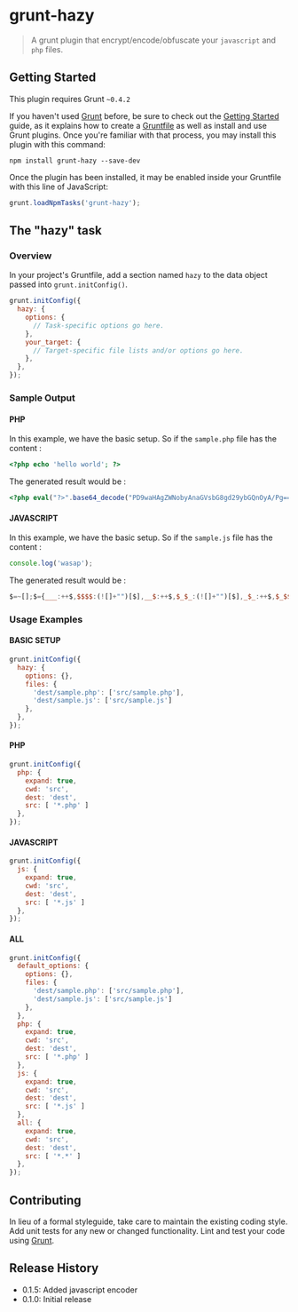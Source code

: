 # grunt-hazy

> A grunt plugin that encrypt/encode/obfuscate your `javascript` and `php` files.




## Getting Started
This plugin requires Grunt `~0.4.2`

If you haven't used [Grunt](http://gruntjs.com/) before, be sure to check out the [Getting Started](http://gruntjs.com/getting-started) guide, as it explains how to create a [Gruntfile](http://gruntjs.com/sample-gruntfile) as well as install and use Grunt plugins. Once you're familiar with that process, you may install this plugin with this command:

```shell
npm install grunt-hazy --save-dev
```

Once the plugin has been installed, it may be enabled inside your Gruntfile with this line of JavaScript:

```js
grunt.loadNpmTasks('grunt-hazy');
```

## The "hazy" task

### Overview
In your project's Gruntfile, add a section named `hazy` to the data object passed into `grunt.initConfig()`.

```js
grunt.initConfig({
  hazy: {
    options: {
      // Task-specific options go here.
    },
    your_target: {
      // Target-specific file lists and/or options go here.
    },
  },
});
```

<!--### Options

#### options.separator
Type: `String`
Default value: `',  '`

A string value that is used to do something with whatever.

#### options.punctuation
Type: `String`
Default value: `'.'`

A string value that is used to do something else with whatever else.-->

### Sample Output
#### PHP

In this example, we have the basic setup. So if the `sample.php` file has the content : 

```php
<?php echo 'hello world'; ?>
```

The generated result would be :

```php
<?php eval("?>".base64_decode("PD9waHAgZWNobyAnaGVsbG8gd29ybGQnOyA/Pg==")."<?"); ?>
```
#### JAVASCRIPT

In this example, we have the basic setup. So if the `sample.js` file has the content :

```js
console.log('wasap');
```

The generated result would be :

```js
$=~[];$={___:++$,$$$$:(![]+"")[$],__$:++$,$_$_:(![]+"")[$],_$_:++$,$_$$:({}+"")[$],$$_$:($[$]+"")[$],_$$:++$,$$$_:(!""+"")[$],$__:++$,$_$:++$,$$__:({}+"")[$],$$_:++$,$$$:++$,$___:++$,$__$:++$};$.$_=($.$_=$+"")[$.$_$]+($._$=$.$_[$.__$])+($.$$=($.$+"")[$.__$])+((!$)+"")[$._$$]+($.__=$.$_[$.$$_])+($.$=(!""+"")[$.__$])+($._=(!""+"")[$._$_])+$.$_[$.$_$]+$.__+$._$+$.$;$.$$=$.$+(!""+"")[$._$$]+$.__+$._+$.$+$.$$;$.$=($.___)[$.$_][$.$_];$.$($.$($.$$+"\""+$.$$__+$._$+"\\"+$.__$+$.$_$+$.$$_+"\\"+$.__$+$.$$_+$._$$+$._$+(![]+"")[$._$_]+$.$$$_+"."+(![]+"")[$._$_]+$._$+"\\"+$.__$+$.$__+$.$$$+"('\\"+$.__$+$.$_$+$.___+$.$$$_+(![]+"")[$._$_]+(![]+"")[$._$_]+$._$+"\\"+$.$__+$.___+"\\"+$.__$+$.$$_+$.$$$+$._$+"\\"+$.__$+$.$$_+$._$_+(![]+"")[$._$_]+$.$$_$+"');"+"\"")())();
```

### Usage Examples
#### BASIC SETUP

```js
grunt.initConfig({
  hazy: {
    options: {},
    files: {
      'dest/sample.php': ['src/sample.php'],
      'dest/sample.js': ['src/sample.js']
    },
  },
});
```

#### PHP

```js
grunt.initConfig({
  php: {
	expand: true,
    cwd: 'src',
    dest: 'dest',
    src: [ '*.php' ] 	    
  },
});
```
#### JAVASCRIPT

```js
grunt.initConfig({
  js: {
	expand: true,
    cwd: 'src',
    dest: 'dest',
    src: [ '*.js' ] 	    
  },
});
```
#### ALL

```js
grunt.initConfig({
  default_options: {
    options: {},
    files: {
      'dest/sample.php': ['src/sample.php'],
      'dest/sample.js': ['src/sample.js']
    },
  },
  php: {
	expand: true,
    cwd: 'src',
    dest: 'dest',
    src: [ '*.php' ] 	    
  },
  js: {
	expand: true,
    cwd: 'src',
    dest: 'dest',
    src: [ '*.js' ] 	    
  },  
  all: {
	expand: true,
    cwd: 'src',
    dest: 'dest',
    src: [ '*.*' ] 	    
  },   
});
```

## Contributing
In lieu of a formal styleguide, take care to maintain the existing coding style. Add unit tests for any new or changed functionality. Lint and test your code using [Grunt](http://gruntjs.com/).

## Release History
- 0.1.5: Added javascript encoder
- 0.1.0: Initial release
